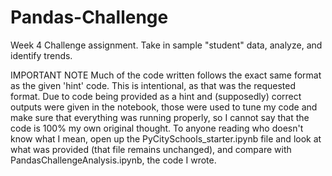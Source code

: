 # Pandas-Challenge
Week 4 Challenge assignment. Take in sample "student" data, analyze, and identify trends. 

IMPORTANT NOTE
Much of the code written follows the exact same format as the given 'hint' code. This is intentional, as that was the requested format.
Due to code being provided as a hint and (supposedly) correct outputs were given in the notebook, those were used to tune my code
and make sure that everything was running properly, so I cannot say that the code is 100% my own original thought. To anyone reading who doesn't
know what I mean, open up the PyCitySchools_starter.ipynb file and look at what was provided (that file remains unchanged), and compare with 
PandasChallengeAnalysis.ipynb, the code I wrote. 